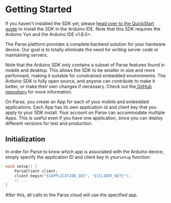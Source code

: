 # Getting Started

If you haven't installed the SDK yet, please [head over to the QuickStart guide](https://parse.com/apps/quickstart#embedded/arduino) to install the SDK in the Arduino IDE. Note that this SDK requires the Arduino Yun and the Arduino IDE v1.6.0+.

The Parse platform provides a complete backend solution for your hardware device. Our goal is to totally eliminate the need for writing server code or maintaining servers.

Note that the Arduino SDK only contains a subset of Parse features found in mobile and desktop. This allows the SDK to be smaller in size and more performant, making it suitable for constrained embedded environments. The Arduino SDK is fully open source, and anyone can contribute to make it better, or make their own changes if necessary. Check out the[ GitHub repository](https://github.com/ParsePlatform/parse-embedded-sdks) for more information.

On Parse, you create an App for each of your mobile and embedded applications. Each App has its own application id and client key that you apply to your SDK install. Your account on Parse can accommodate multiple Apps. This is useful even if you have one application, since you can deploy different versions for test and production.

## Initialization

In order for Parse to know which app is associated with the Arduino device, simply specify the application ID and client key in your`setup` function:

```cpp
void setup() {
	ParseClient client;
	client.begin("${APPLICATION_ID}", "${CLIENT_KEY}");
	// ...
}
```

After this, all calls to the Parse cloud will use the specified app.
